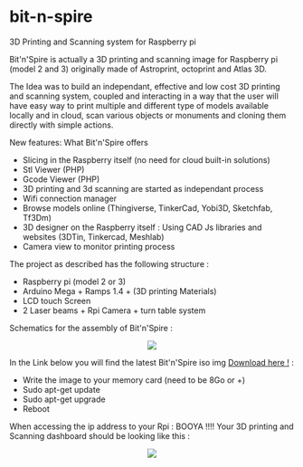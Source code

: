 # bit-n-spire
3D Printing and Scanning system for Raspberry pi

Bit'n'Spire is actually a 3D printing and scanning image for Raspberry pi (model 2 and 3) originally made of Astroprint, octoprint and Atlas 3D.

The Idea was to build an independant, effective and low cost 3D printing and scanning system, coupled and interacting in a way that the user will have easy way to print multiple and different type of models available locally and in cloud, scan various objects or monuments and cloning them directly with simple actions.

New features: What Bit'n'Spire offers
  - Slicing in the Raspberry itself (no need for cloud built-in solutions)
  - Stl Viewer (PHP)
  - Gcode Viewer (PHP)
  - 3D printing and 3d scanning are started as independant process
  - Wifi connection manager
  - Browse models online (Thingiverse, TinkerCad, Yobi3D, Sketchfab, Tf3Dm)
  - 3D designer on the Raspberry itself : Using CAD Js libraries and websites (3DTin, Tinkercad, Meshlab)
  - Camera view to monitor printing process
  
The project as described has the following structure :
  - Raspberry pi (model 2 or 3)
  - Arduino Mega + Ramps 1.4 + (3D printing Materials)
  - LCD touch Screen
  - 2 Laser beams + Rpi Camera + turn table system
  
Schematics for the assembly of Bit'n'Spire :
<p align="center">
  <img src="http://oi66.tinypic.com/2pzy889.jpg"/>
</p>
  
In the Link below you will find the latest Bit'n'Spire iso img <a href="https://www.dropbox.com/s/bnh3ld7jokmn3hz/Bit%27n%27spire%20ver%203%20PFE.img?dl=0">Download here !</a> :
  - Write the image to your memory card (need to be 8Go or +)
  - Sudo apt-get update
  - Sudo apt-get upgrade
  - Reboot

When accessing the ip address to your Rpi : BOOYA !!!! Your 3D printing and Scanning dashboard should be looking like this :
<p align="center">
  <img src="http://oi68.tinypic.com/10cln29.jpg"/>
</p>
